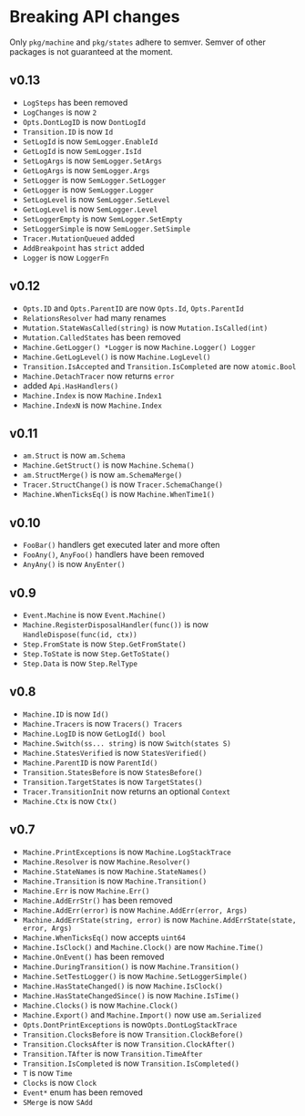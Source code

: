 # Breaking API changes

Only `pkg/machine` and `pkg/states` adhere to semver. Semver of other packages is not guaranteed at the moment.

## v0.13

- `LogSteps` has been removed
- `LogChanges` is now `2`
- `Opts.DontLogID` is now `DontLogId`
- `Transition.ID` is now `Id`
- `SetLogId` is now `SemLogger.EnableId`
- `GetLogId` is now `SemLogger.IsId`
- `SetLogArgs` is now `SemLogger.SetArgs`
- `GetLogArgs` is now `SemLogger.Args`
- `SetLogger` is now `SemLogger.SetLogger`
- `GetLogger` is now `SemLogger.Logger`
- `SetLogLevel` is now `SemLogger.SetLevel`
- `GetLogLevel` is now `SemLogger.Level`
- `SetLoggerEmpty` is now `SemLogger.SetEmpty`
- `SetLoggerSimple` is now `SemLogger.SetSimple`
- `Tracer.MutationQueued` added
- `AddBreakpoint` has `strict` added
- `Logger` is now `LoggerFn`

## v0.12

- `Opts.ID` and `Opts.ParentID` are now `Opts.Id`, `Opts.ParentId`
- `RelationsResolver` had many renames
- `Mutation.StateWasCalled(string)` is now `Mutation.IsCalled(int)`
- `Mutation.CalledStates` has been removed
- `Machine.GetLogger() *Logger` is now `Machine.Logger() Logger`
- `Machine.GetLogLevel()` is now `Machine.LogLevel()`
- `Transition.IsAccepted` and `Transition.IsCompleted` are now `atomic.Bool`
- `Machine.DetachTracer` now returns `error`
- added `Api.HasHandlers()`
- `Machine.Index` is now `Machine.Index1`
- `Machine.IndexN` is now `Machine.Index`

## v0.11

- `am.Struct` is now `am.Schema`
- `Machine.GetStruct()` is now `Machine.Schema()`
- `am.StructMerge()` is now `am.SchemaMerge()`
- `Tracer.StructChange()` is now `Tracer.SchemaChange()`
- `Machine.WhenTicksEq()` is now `Machine.WhenTime1()`

## v0.10

- `FooBar()` handlers get executed later and more often
- `FooAny()`, `AnyFoo()` handlers have been removed
- `AnyAny()` is now `AnyEnter()`

## v0.9

- `Event.Machine` is now `Event.Machine()`
- `Machine.RegisterDisposalHandler(func())` is now `HandleDispose(func(id, ctx))`
- `Step.FromState` is now `Step.GetFromState()`
- `Step.ToState` is now `Step.GetToState()`
- `Step.Data` is now `Step.RelType`

## v0.8

- `Machine.ID` is now `Id()`
- `Machine.Tracers` is now `Tracers() Tracers`
- `Machine.LogID` is now `GetLogId() bool`
- `Machine.Switch(ss... string)` is now `Switch(states S)`
- `Machine.StatesVerified` is now `StatesVerified()`
- `Machine.ParentID` is now `ParentId()`
- `Transition.StatesBefore` is now `StatesBefore()`
- `Transition.TargetStates` is now `TargetStates()`
- `Tracer.TransitionInit` now returns an optional `Context`
- `Machine.Ctx` is now `Ctx()`

## v0.7

- `Machine.PrintExceptions` is now `Machine.LogStackTrace`
- `Machine.Resolver` is now `Machine.Resolver()`
- `Machine.StateNames` is now `Machine.StateNames()`
- `Machine.Transition` is now `Machine.Transition()`
- `Machine.Err` is now `Machine.Err()`
- `Machine.AddErrStr()` has been removed
- `Machine.AddErr(error)` is now `Machine.AddErr(error, Args)`
- `Machine.AddErrState(string, error)` is now `Machine.AddErrState(state, error, Args)`
- `Machine.WhenTicksEq()` now accepts `uint64`
- `Machine.IsClock()` and `Machine.Clock()` are now `Machine.Time()`
- `Machine.OnEvent()` has been removed
- `Machine.DuringTransition()` is now `Machine.Transition()`
- `Machine.SetTestLogger()` is now `Machine.SetLoggerSimple()`
- `Machine.HasStateChanged()` is now `Machine.IsClock()`
- `Machine.HasStateChangedSince()` is now `Machine.IsTime()`
- `Machine.Clocks()` is now `Machine.Clock()`
- `Machine.Export()` and `Machine.Import()` now use `am.Serialized`
- `Opts.DontPrintExceptions` is now`Opts.DontLogStackTrace`
- `Transition.ClocksBefore` is now `Transition.ClockBefore()`
- `Transition.ClocksAfter` is now `Transition.ClockAfter()`
- `Transition.TAfter` is now `Transition.TimeAfter`
- `Transition.IsCompleted` is now `Transition.IsCompleted()`
- `T` is now `Time`
- `Clocks` is now `Clock`
- `Event*` enum has been removed
- `SMerge` is now `SAdd`
